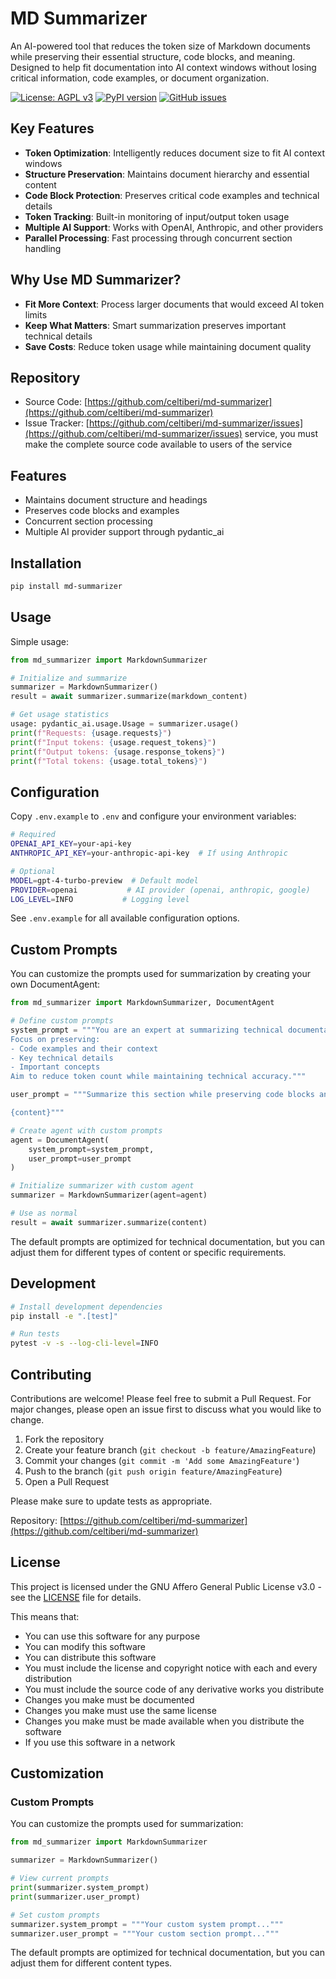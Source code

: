 # MD Summarizer

An AI-powered tool that reduces the token size of Markdown documents while preserving their essential structure, code blocks, and meaning. Designed to help fit documentation into AI context windows without losing critical information, code examples, or document organization.

[![License: AGPL v3](https://img.shields.io/badge/License-AGPL%20v3-blue.svg)](https://www.gnu.org/licenses/agpl-3.0)
[![PyPI version](https://badge.fury.io/py/md-summarizer.svg)](https://badge.fury.io/py/md-summarizer)
[![GitHub issues](https://img.shields.io/github/issues/celtiberi/md-summarizer)](https://github.com/celtiberi/md-summarizer/issues)

## Key Features

- **Token Optimization**: Intelligently reduces document size to fit AI context windows
- **Structure Preservation**: Maintains document hierarchy and essential content
- **Code Block Protection**: Preserves critical code examples and technical details
- **Token Tracking**: Built-in monitoring of input/output token usage
- **Multiple AI Support**: Works with OpenAI, Anthropic, and other providers
- **Parallel Processing**: Fast processing through concurrent section handling

## Why Use MD Summarizer?

- **Fit More Context**: Process larger documents that would exceed AI token limits
- **Keep What Matters**: Smart summarization preserves important technical details
- **Save Costs**: Reduce token usage while maintaining document quality

## Repository

- Source Code: [https://github.com/celtiberi/md-summarizer](https://github.com/celtiberi/md-summarizer)
- Issue Tracker: [https://github.com/celtiberi/md-summarizer/issues](https://github.com/celtiberi/md-summarizer/issues)
service, you must make the complete source code available to users of the service

## Features

- Maintains document structure and headings
- Preserves code blocks and examples
- Concurrent section processing
- Multiple AI provider support through pydantic_ai

## Installation

```bash
pip install md-summarizer
```

## Usage

Simple usage:
```python
from md_summarizer import MarkdownSummarizer

# Initialize and summarize
summarizer = MarkdownSummarizer()
result = await summarizer.summarize(markdown_content)

# Get usage statistics
usage: pydantic_ai.usage.Usage = summarizer.usage()
print(f"Requests: {usage.requests}")
print(f"Input tokens: {usage.request_tokens}")
print(f"Output tokens: {usage.response_tokens}")
print(f"Total tokens: {usage.total_tokens}")
```

## Configuration

Copy `.env.example` to `.env` and configure your environment variables:
```bash
# Required
OPENAI_API_KEY=your-api-key
ANTHROPIC_API_KEY=your-anthropic-api-key  # If using Anthropic

# Optional
MODEL=gpt-4-turbo-preview  # Default model
PROVIDER=openai           # AI provider (openai, anthropic, google)
LOG_LEVEL=INFO           # Logging level
```

See `.env.example` for all available configuration options.

## Custom Prompts

You can customize the prompts used for summarization by creating your own DocumentAgent:

```python
from md_summarizer import MarkdownSummarizer, DocumentAgent

# Define custom prompts
system_prompt = """You are an expert at summarizing technical documentation.
Focus on preserving:
- Code examples and their context
- Key technical details
- Important concepts
Aim to reduce token count while maintaining technical accuracy."""

user_prompt = """Summarize this section while preserving code blocks and technical details:

{content}"""

# Create agent with custom prompts
agent = DocumentAgent(
    system_prompt=system_prompt,
    user_prompt=user_prompt
)

# Initialize summarizer with custom agent
summarizer = MarkdownSummarizer(agent=agent)

# Use as normal
result = await summarizer.summarize(content)
```

The default prompts are optimized for technical documentation, but you can adjust them for different types of content or specific requirements.

## Development

```bash
# Install development dependencies
pip install -e ".[test]"

# Run tests
pytest -v -s --log-cli-level=INFO
```

## Contributing

Contributions are welcome! Please feel free to submit a Pull Request. For major changes, please open an issue first to discuss what you would like to change.

1. Fork the repository
2. Create your feature branch (`git checkout -b feature/AmazingFeature`)
3. Commit your changes (`git commit -m 'Add some AmazingFeature'`)
4. Push to the branch (`git push origin feature/AmazingFeature`)
5. Open a Pull Request

Please make sure to update tests as appropriate.

Repository: [https://github.com/celtiberi/md-summarizer](https://github.com/celtiberi/md-summarizer)

## License

This project is licensed under the GNU Affero General Public License v3.0 - see the [LICENSE](LICENSE) file for details.

This means that:
- You can use this software for any purpose
- You can modify this software
- You can distribute this software
- You must include the license and copyright notice with each and every distribution
- You must include the source code of any derivative works you distribute
- Changes you make must be documented
- Changes you make must use the same license
- Changes you make must be made available when you distribute the software
- If you use this software in a network 

## Customization

### Custom Prompts

You can customize the prompts used for summarization:

```python
from md_summarizer import MarkdownSummarizer

summarizer = MarkdownSummarizer()

# View current prompts
print(summarizer.system_prompt)
print(summarizer.user_prompt)

# Set custom prompts
summarizer.system_prompt = """Your custom system prompt..."""
summarizer.user_prompt = """Your custom section prompt..."""
```

The default prompts are optimized for technical documentation, but you can adjust them for different content types. 